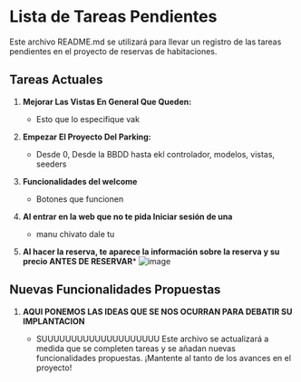# Lista de Tareas Pendientes

Este archivo README.md se utilizará para llevar un registro de las tareas pendientes en el proyecto de reservas de habitaciones.

## Tareas Actuales

1.  **Mejorar Las Vistas En General Que Queden:**

    -   Esto que lo especifique vak
2.  **Empezar El Proyecto Del Parking:**

    -   Desde 0, Desde la BBDD hasta ekl controlador, modelos, vistas, seeders
3.  **Funcionalidades del welcome**

    -  Botones que funcionen
4. **Al entrar en la web que no te pida Iniciar sesión de una**
   - manu chivato dale tu
  
5. **Al hacer la reserva, te aparece la información sobre la reserva y su precio ANTES DE RESERVAR***
![image](https://github.com/PabloAndericaTorrado/HotelPerikero/assets/96045857/0231c278-309a-4a48-80a8-bb78622be668)


## Nuevas Funcionalidades Propuestas

1.  **AQUI PONEMOS LAS IDEAS QUE SE NOS OCURRAN PARA DEBATIR SU IMPLANTACION**

    -   SUUUUUUUUUUUUUUUUUUUU
Este archivo se actualizará a medida que se completen tareas y se añadan nuevas funcionalidades propuestas. ¡Mantente al tanto de los avances en el proyecto!
